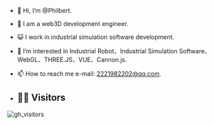 - 👋 Hi, I’m @Philbert.
- 🌱 I am a web3D development engineer.
- :smiley_cat: I work in industrial simulation software development.
- 👀 I’m interested in Industrial Robot、Industrial Simulation Software、WebGL、THREE.JS、VUE、Cannon.js.
- 📫 How to reach me e-mail: 2221982202@qq.com.

- ## 👬🏻 Visitors

![gh_visitors](https://profile-counter.glitch.me/Philbert-LX/count.svg)


<!--
**Philbert-LX/Philbert-LX** is a ✨ _special_ ✨ repository because its `README.md` (this file) appears on your GitHub profile.

Here are some ideas to get you started:

- 🔭 I’m currently working on ...
- 🌱 I’m currently learning ...
- 👯 I’m looking to collaborate on ...
- 🤔 I’m looking for help with ...
- 💬 Ask me about ...
- 📫 How to reach me: ...
- 😄 Pronouns: ...
- ⚡ Fun fact: ...
-->
